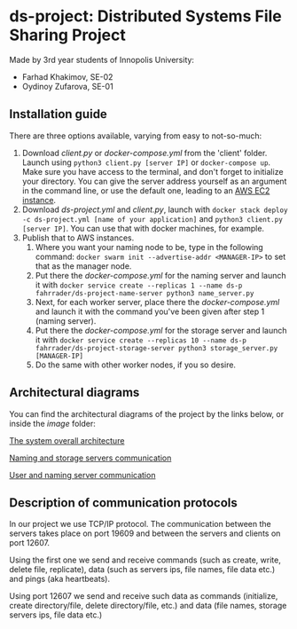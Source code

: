# ds-project: Distributed Systems File Sharing Project
Made by 3rd year students of Innopolis University:
- Farhad Khakimov, SE-02
- Oydinoy Zufarova, SE-01

## Installation guide

There are three options available, varying from easy to not-so-much:
1. Download *client.py* or *docker-compose.yml* from the 'client' folder.
Launch using `python3 client.py [server IP]` or `docker-compose up`. 
Make sure you have access to the terminal, and don't forget to initialize your directory.
You can give the server address yourself as an argument in the command line, 
or use the default one, leading to an [AWS EC2 instance](ec2-50-19-187-186.compute-1.amazonaws.com).
1. Download *ds-project.yml* and *client.py*, launch with `docker stack deploy -c ds-project.yml [name of your application]`
and `python3 client.py [server IP]`. You can use that with docker machines, for example.
1. Publish that to AWS instances. 
    1. Where you want your naming node to be, type in the following command: `docker swarm init --advertise-addr <MANAGER-IP>` to set that as the manager node.
    1. Put there the *docker-compose.yml* for the naming server and launch it with `docker service create --replicas 1 --name ds-p fahrrader/ds-project-name-server python3 name_server.py`
    1. Next, for each worker server, place there the *docker-compose.yml* and launch it with the command you've been given after step 1 (naming server).
    1. Put there the *docker-compose.yml* for the storage server and launch it with `docker service create --replicas 10 --name ds-p fahrrader/ds-project-storage-server python3 storage_server.py [MANAGER-IP]`
    1. Do the same with other worker nodes, if you so desire.

## Architectural diagrams 

You can find the architectural diagrams of the project by the links below, or inside the *image* folder: 

[The system overall architecture](https://github.com/Fahrrader/ds-project/raw/master/image/Overall_view.png)

[Naming and storage servers communication](https://github.com/Fahrrader/ds-project/raw/master/image/naming-storage.png)

[User and naming server communication](https://github.com/Fahrrader/ds-project/raw/master/image/User-naming.png)


## Description of communication protocols

In our project we use TCP/IP protocol. The communication between the servers takes place on port 19609 and between the servers and clients on port 12607.

Using the first one we send and receive commands (such as create, write, delete file, replicate), data (such as servers ips, file names, file data etc.) and pings (aka heartbeats).

Using port 12607 we send and receive such data as commands (initialize, create directory/file, delete directory/file, etc.) and data (file names, storage servers ips,
file data etc.)
